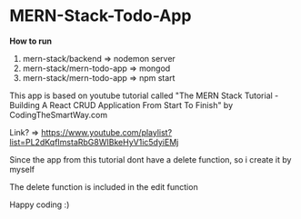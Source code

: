 # MERN-Stack-Todo-App

__How to run__
1. mern-stack/backend => nodemon server
2. mern-stack/mern-todo-app => mongod
3. mern-stack/mern-todo-app => npm start

This app is based on youtube tutorial called "The MERN Stack Tutorial - Building A React CRUD Application From Start To Finish" by CodingTheSmartWay.com

Link? => https://www.youtube.com/playlist?list=PL2dKqfImstaRbG8WIBkeHyV1ic5dyiEMj

Since the app from this tutorial dont have a delete function, so i create it by myself

The delete function is included in the edit function

Happy coding :)
